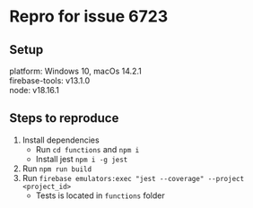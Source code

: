 # Repro for issue 6723

## Setup

platform: Windows 10, macOs 14.2.1<br>
firebase-tools: v13.1.0<br>
node: v18.16.1

## Steps to reproduce

1. Install dependencies
   - Run `cd functions` and `npm i`
   - Install jest `npm i -g jest`
1. Run `npm run build`
1. Run `firebase emulators:exec "jest --coverage" --project <project_id>`
   - Tests is located in `functions` folder
